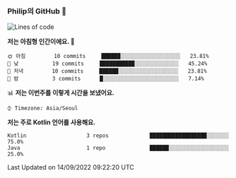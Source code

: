 ### Philip의 GitHub 👋


<!--
**Oracle-Philip/Oracle-Philip** is a ✨ _special_ ✨ repository because its `README.md` (this file) appears on your GitHub profile.

Here are some ideas to get you started:

- 🔭 I’m currently working on ...
- 🌱 I’m currently learning ...
- 👯 I’m looking to collaborate on ...
- 🤔 I’m looking for help with ...
- 💬 Ask me about ...
- 📫 How to reach me: ...
- 😄 Pronouns: ...
- ⚡ Fun fact: ...
-->

<!--START_SECTION:waka-->
![Lines of code](https://img.shields.io/badge/%EC%A0%80%EB%8A%94%20%EC%97%AC%ED%83%9C%EA%B9%8C%EC%A7%80%20-1%20%EC%A4%84%EC%9D%98%20%EC%BD%94%EB%93%9C%EB%A5%BC%20%EC%9E%91%EC%84%B1%ED%96%88%EC%96%B4%EC%9A%94.-blue)

**저는 아침형 인간이에요. 🐤** 

```text
🌞 아침         10 commits     ██████░░░░░░░░░░░░░░░░░░░   23.81% 
🌆 낮　         19 commits     ███████████░░░░░░░░░░░░░░   45.24% 
🌃 저녁         10 commits     ██████░░░░░░░░░░░░░░░░░░░   23.81% 
🌙 밤　         3 commits      █░░░░░░░░░░░░░░░░░░░░░░░░   7.14%

```


📊 **저는 이번주를 이렇게 시간을 보냈어요.** 

```text
⌚︎ Timezone: Asia/Seoul

```

**저는 주로 Kotlin 언어를 사용해요.** 

```text
Kotlin                   3 repos             ██████████████████░░░░░░░   75.0% 
Java                     1 repo              ██████░░░░░░░░░░░░░░░░░░░   25.0%

```



 Last Updated on 14/09/2022 09:22:20 UTC
<!--END_SECTION:waka-->
